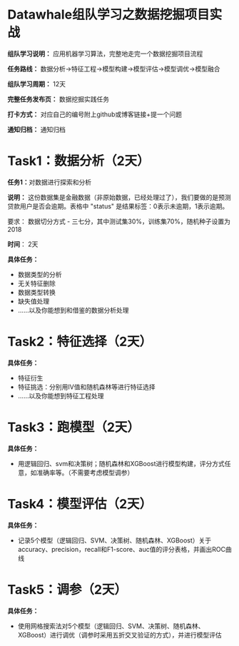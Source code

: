 # Datawhale组队学习之数据挖掘项目实战

<b>组队学习说明：</b> 应用机器学习算法，完整地走完一个数据挖掘项目流程

<b>任务路线：</b> 数据分析→特征工程→模型构建→模型评估→模型调优→模型融合

<b>组队学习周期：</b> 12天

<b>完整任务发布页：</b> 数据挖掘实践任务

<b>打卡方式：</b> 对应自己的编号附上github或博客链接+提一个问题

<b>通知归档：</b> 通知归档

# Task1：数据分析（2天）

<b>任务1：</b>对数据进行探索和分析

<b>说明：</b> 这份数据集是金融数据（非原始数据，已经处理过了），我们要做的是预测贷款用户是否会逾期。表格中 "status" 是结果标签：0表示未逾期，1表示逾期。

<b></b>要求：</b> 数据切分方式 - 三七分，其中测试集30%，训练集70%，随机种子设置为2018

<b>时间</b>：</b> 2天

<b>具体任务：</b>
- 数据类型的分析
- 无关特征删除
-  数据类型转换
-  缺失值处理
-  ……以及你能想到和借鉴的数据分析处理

# Task2：特征选择（2天）
<b>具体任务：</b>
- 特征衍生
- 特征挑选：分别用IV值和随机森林等进行特征选择
- ……以及你能想到特征工程处理

# Task3：跑模型（2天）
<b>具体任务：</b>
- 用逻辑回归、svm和决策树；随机森林和XGBoost进行模型构建，评分方式任意，如准确率等。（不需要考虑模型调参）

# Task4：模型评估（2天）
<b>具体任务：</b>
- 记录5个模型（逻辑回归、SVM、决策树、随机森林、XGBoost）关于accuracy、precision，recall和F1-score、auc值的评分表格，并画出ROC曲线

# Task5：调参（2天）
<b>具体任务：</b>
- 使用网格搜索法对5个模型（逻辑回归、SVM、决策树、随机森林、XGBoost）进行调优（调参时采用五折交叉验证的方式），并进行模型评估


